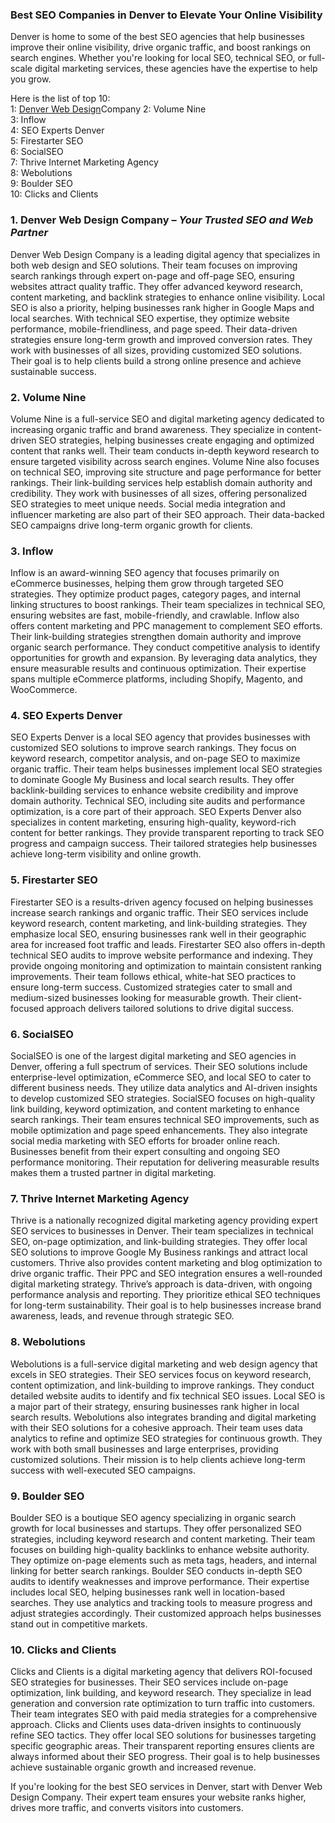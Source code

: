 ### **Best SEO Companies in Denver to Elevate Your Online Visibility**  

Denver is home to some of the best SEO agencies that help businesses improve their online visibility, drive organic traffic, and boost rankings on search engines. Whether you're looking for local SEO, technical SEO, or full-scale digital marketing services, these agencies have the expertise to help you grow.  

Here is the list of top 10:  
1: [Denver Web Design](https://denverwebdesigncompany.us/)Company
2: Volume Nine  
3: Inflow  
4: SEO Experts Denver  
5: Firestarter SEO  
6: SocialSEO  
7: Thrive Internet Marketing Agency  
8: Webolutions  
9: Boulder SEO  
10: Clicks and Clients  

### **1. Denver Web Design Company** – *Your Trusted SEO and Web Partner*  
Denver Web Design Company is a leading digital agency that specializes in both web design and SEO solutions. Their team focuses on improving search rankings through expert on-page and off-page SEO, ensuring websites attract quality traffic. They offer advanced keyword research, content marketing, and backlink strategies to enhance online visibility. Local SEO is also a priority, helping businesses rank higher in Google Maps and local searches. With technical SEO expertise, they optimize website performance, mobile-friendliness, and page speed. Their data-driven strategies ensure long-term growth and improved conversion rates. They work with businesses of all sizes, providing customized SEO solutions. Their goal is to help clients build a strong online presence and achieve sustainable success.  

### **2. Volume Nine**  
Volume Nine is a full-service SEO and digital marketing agency dedicated to increasing organic traffic and brand awareness. They specialize in content-driven SEO strategies, helping businesses create engaging and optimized content that ranks well. Their team conducts in-depth keyword research to ensure targeted visibility across search engines. Volume Nine also focuses on technical SEO, improving site structure and page performance for better rankings. Their link-building services help establish domain authority and credibility. They work with businesses of all sizes, offering personalized SEO strategies to meet unique needs. Social media integration and influencer marketing are also part of their SEO approach. Their data-backed SEO campaigns drive long-term organic growth for clients.  

### **3. Inflow**  
Inflow is an award-winning SEO agency that focuses primarily on eCommerce businesses, helping them grow through targeted SEO strategies. They optimize product pages, category pages, and internal linking structures to boost rankings. Their team specializes in technical SEO, ensuring websites are fast, mobile-friendly, and crawlable. Inflow also offers content marketing and PPC management to complement SEO efforts. Their link-building strategies strengthen domain authority and improve organic search performance. They conduct competitive analysis to identify opportunities for growth and expansion. By leveraging data analytics, they ensure measurable results and continuous optimization. Their expertise spans multiple eCommerce platforms, including Shopify, Magento, and WooCommerce.  

### **4. SEO Experts Denver**  
SEO Experts Denver is a local SEO agency that provides businesses with customized SEO solutions to improve search rankings. They focus on keyword research, competitor analysis, and on-page SEO to maximize organic traffic. Their team helps businesses implement local SEO strategies to dominate Google My Business and local search results. They offer backlink-building services to enhance website credibility and improve domain authority. Technical SEO, including site audits and performance optimization, is a core part of their approach. SEO Experts Denver also specializes in content marketing, ensuring high-quality, keyword-rich content for better rankings. They provide transparent reporting to track SEO progress and campaign success. Their tailored strategies help businesses achieve long-term visibility and online growth.  

### **5. Firestarter SEO**  
Firestarter SEO is a results-driven agency focused on helping businesses increase search rankings and organic traffic. Their SEO services include keyword research, content marketing, and link-building strategies. They emphasize local SEO, ensuring businesses rank well in their geographic area for increased foot traffic and leads. Firestarter SEO also offers in-depth technical SEO audits to improve website performance and indexing. They provide ongoing monitoring and optimization to maintain consistent ranking improvements. Their team follows ethical, white-hat SEO practices to ensure long-term success. Customized strategies cater to small and medium-sized businesses looking for measurable growth. Their client-focused approach delivers tailored solutions to drive digital success.  

### **6. SocialSEO**  
SocialSEO is one of the largest digital marketing and SEO agencies in Denver, offering a full spectrum of services. Their SEO solutions include enterprise-level optimization, eCommerce SEO, and local SEO to cater to different business needs. They utilize data analytics and AI-driven insights to develop customized SEO strategies. SocialSEO focuses on high-quality link building, keyword optimization, and content marketing to enhance search rankings. Their team ensures technical SEO improvements, such as mobile optimization and page speed enhancements. They also integrate social media marketing with SEO efforts for broader online reach. Businesses benefit from their expert consulting and ongoing SEO performance monitoring. Their reputation for delivering measurable results makes them a trusted partner in digital marketing.  

### **7. Thrive Internet Marketing Agency**  
Thrive is a nationally recognized digital marketing agency providing expert SEO services to businesses in Denver. Their team specializes in technical SEO, on-page optimization, and link-building strategies. They offer local SEO solutions to improve Google My Business rankings and attract local customers. Thrive also provides content marketing and blog optimization to drive organic traffic. Their PPC and SEO integration ensures a well-rounded digital marketing strategy. Thrive’s approach is data-driven, with ongoing performance analysis and reporting. They prioritize ethical SEO techniques for long-term sustainability. Their goal is to help businesses increase brand awareness, leads, and revenue through strategic SEO.  

### **8. Webolutions**  
Webolutions is a full-service digital marketing and web design agency that excels in SEO strategies. Their SEO services focus on keyword research, content optimization, and link-building to improve rankings. They conduct detailed website audits to identify and fix technical SEO issues. Local SEO is a major part of their strategy, ensuring businesses rank higher in local search results. Webolutions also integrates branding and digital marketing with their SEO solutions for a cohesive approach. Their team uses data analytics to refine and optimize SEO strategies for continuous growth. They work with both small businesses and large enterprises, providing customized solutions. Their mission is to help clients achieve long-term success with well-executed SEO campaigns.  

### **9. Boulder SEO**  
Boulder SEO is a boutique SEO agency specializing in organic search growth for local businesses and startups. They offer personalized SEO strategies, including keyword research and content marketing. Their team focuses on building high-quality backlinks to enhance website authority. They optimize on-page elements such as meta tags, headers, and internal linking for better search rankings. Boulder SEO conducts in-depth SEO audits to identify weaknesses and improve performance. Their expertise includes local SEO, helping businesses rank well in location-based searches. They use analytics and tracking tools to measure progress and adjust strategies accordingly. Their customized approach helps businesses stand out in competitive markets.  

### **10. Clicks and Clients**  
Clicks and Clients is a digital marketing agency that delivers ROI-focused SEO strategies for businesses. Their SEO services include on-page optimization, link building, and keyword research. They specialize in lead generation and conversion rate optimization to turn traffic into customers. Their team integrates SEO with paid media strategies for a comprehensive approach. Clicks and Clients uses data-driven insights to continuously refine SEO tactics. They offer local SEO solutions for businesses targeting specific geographic areas. Their transparent reporting ensures clients are always informed about their SEO progress. Their goal is to help businesses achieve sustainable organic growth and increased revenue.  

If you're looking for the best SEO services in Denver, start with Denver Web Design Company. Their expert team ensures your website ranks higher, drives more traffic, and converts visitors into customers.  

